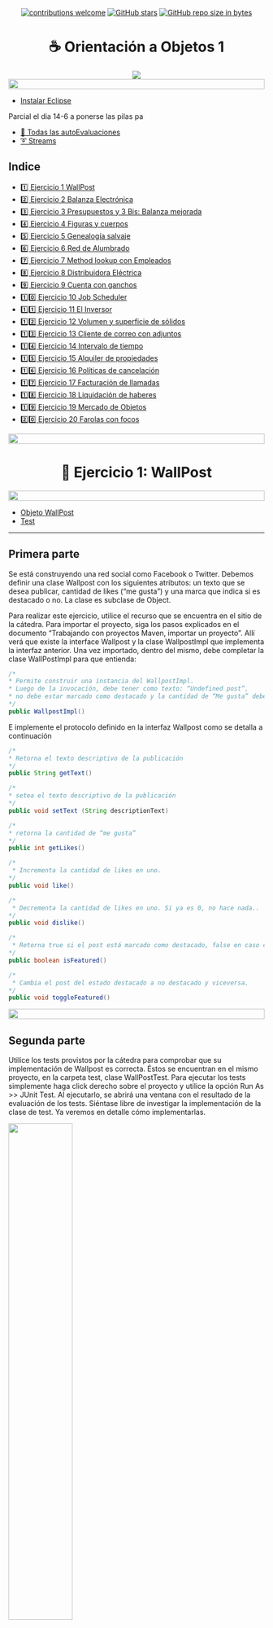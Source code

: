 <div align="center">

[![contributions welcome](https://img.shields.io/badge/contributions-welcome-brightgreen.svg?style=flat)](https://github.com/Nomadiix/OO1)
[![GitHub stars](https://img.shields.io/github/stars/Nomadiix/OO1)](https://github.com/FabianMartinez1234567/OO1/stargazers/)
[![GitHub repo size in bytes](https://img.shields.io/github/repo-size/Nomadiix/OO1)](https://github.com/Nomadiix/OO1)
 </div>

<h1 align="center"> ☕ Orientación a Objetos 1</h1>

<div align="center">
  <img src="https://media.giphy.com/media/10I54Pr7nbGrAs/giphy.gif"/>
 </div>

<img src= 'https://i.gifer.com/origin/8c/8cd3f1898255c045143e1da97fbabf10_w200.gif' height="20" width="100%"> 

- [Instalar Eclipse](https://www.eclipse.org/downloads/download.php?file=/oomph/epp/2022-12/R/eclipse-inst-jre-win64.exe)

Parcial el dia 14-6 a ponerse las pilas pa

- [📝 Todas las autoEvaluaciones](/Documentos/autoevaluaciones.md)
- [➰ Streams](/Documentos/streams.md)


## Indice

- [1️⃣ Ejercicio 1 WallPost](/Practica/Ejercicio%201%20WallPost/)
- [2️⃣ Ejercicio 2 Balanza Electrónica](/Practica/Ejercicio%202%20Balanza%20Electr%C3%B3nica/)
- [3️⃣ Ejercicio 3 Presupuestos y 3 Bis: Balanza mejorada](/Practica/Ejercicio%203%20Presupuestos%20y%203%20Bis%20Balansa%20Mejorada/)
- [4️⃣ Ejercicio 4 Figuras y cuerpos](/Practica/Ejercicio%204%20Figuras%20y%20cuerpos/)
- [5️⃣ Ejercicio 5 Genealogía salvaje](/Practica/Ejercicio%205%20Genealog%C3%ADa%20salvaje/)
- [6️⃣ Ejercicio 6 Red de Alumbrado](/Practica/Ejercicio%206%20Red%20de%20alumbrado/)
- [7️⃣ Ejercicio 7 Method lookup con Empleados](/Practica/Ejercicio%207%20Method%20Lookup%20con%20empleados/)
- [8️⃣ Ejercicio 8 Distribuidora Eléctrica](/Practica/Ejercicio%208%20Distribuidora%20El%C3%A9ctrica/)
- [9️⃣ Ejercicio 9 Cuenta con ganchos](/Practica/Ejercicio%209%20Cuenta%20con%20ganchos/)
- [1️⃣0️⃣ Ejercicio 10 Job Scheduler](/Practica/Ejercicio%2010%20Job%20Scheduler/)
- [1️⃣1️⃣ Ejercicio 11 El Inversor](/Practica/Ejercicio%2011%20El%20Inversor/)
- [1️⃣2️⃣ Ejercicio 12 Volumen y superficie de sólidos](/Practica/Ejercicio%2012%20Volumen%20y%20superficie%20con%20s%C3%B3lidos/)
- [1️⃣3️⃣ Ejercicio 13 Cliente de correo con adjuntos](/Practica/Ejercicio%2013%20Cliente%20con%20correo%20con%20adjuntos/)
- [1️⃣4️⃣ Ejercicio 14 Intervalo de tiempo](/Practica/Ejercicio%2014%20Intervalo%20de%20tiempo/)
- [1️⃣5️⃣ Ejercicio 15 Alquiler de propiedades](/Practica/Ejercicio%2015%20Alquiler%20de%20propiedades/)
- [1️⃣6️⃣ Ejercicio 16 Políticas de cancelación](/Practica/Ejercicio%2016%20Pol%C3%ADticas%20de%20cancelaci%C3%B3n/)
- [1️⃣7️⃣ Ejercicio 17 Facturación de llamadas](/Practica/Ejercicio%2017%20Facturas%20de%20llamadas/)
- [1️⃣8️⃣ Ejercicio 18 Liquidación de haberes](/Practica/Ejercicio%2018%20Liquidaci%C3%B3n%20de%20haberes/)
- [1️⃣9️⃣ Ejercicio 19 Mercado de Objetos](/Practica/Ejercicio%2019%20Mercado%20de%20Objetos/)
- [2️⃣0️⃣ Ejercicio 20 Farolas con focos](/Practica/Ejercicio%2020%20Farolas%20con%20Focos/)

<img src= 'https://i.gifer.com/origin/8c/8cd3f1898255c045143e1da97fbabf10_w200.gif' height="20" width="100%">



<h1 align="center"> 📝 Ejercicio 1: WallPost</h1>

<img src= 'https://i.gifer.com/origin/8c/8cd3f1898255c045143e1da97fbabf10_w200.gif' height="20" width="100%">

- [Objeto WallPost](/Practica/Ejercicio%201%20WallPost/Ejercicio-1-WallPost/Documentos/ejercicio1-wallpost/src/main/java/ar/edu/unlp/oo1/ejercicio1/impl/WallPostImpl.java)
- [Test](/Practica/Ejercicio%201%20WallPost/Ejercicio-1-WallPost/Documentos/ejercicio1-wallpost/src/test/java/ar/edu/unlp/oo1/ejercicio1/WallPostTest.java)




---

##  Primera parte
Se está construyendo una red social como Facebook o Twitter. Debemos definir una clase Wallpost con los siguientes atributos: un texto que se desea publicar, cantidad de likes (“me gusta”) y una marca que indica si es destacado o no. La clase es subclase de Object.

Para realizar este ejercicio, utilice el recurso que se encuentra en el sitio de la cátedra. Para importar el proyecto, siga los pasos explicados en el documento “Trabajando con proyectos Maven, importar un proyecto”. Allí verá que existe la interface Wallpost y la clase WallpostImpl que implementa la interfaz anterior. Una vez importado, dentro del mismo, debe completar la clase WallPostImpl para que entienda:

```java
/*
* Permite construir una instancia del WallpostImpl.
* Luego de la invocación, debe tener como texto: “Undefined post”,
* no debe estar marcado como destacado y la cantidad de “Me gusta” deben ser 0.
*/
public WallpostImpl()

```

E implemente el protocolo definido en la interfaz Wallpost como se detalla a continuación

```java
/*
* Retorna el texto descriptivo de la publicación
*/
public String getText() 

/*
* setea el texto descriptivo de la publicación
*/
public void setText (String descriptionText)

/*
* retorna la cantidad de “me gusta”
*/
public int getLikes() 

/*
 * Incrementa la cantidad de likes en uno.
*/
public void like() 

/*
 * Decrementa la cantidad de likes en uno. Si ya es 0, no hace nada..
*/
public void dislike()

/*
 * Retorna true si el post está marcado como destacado, false en caso contrario
*/
public boolean isFeatured() 

/*
 * Cambia el post del estado destacado a no destacado y viceversa.
*/
public void toggleFeatured()

```

<img src= 'https://i.gifer.com/origin/8c/8cd3f1898255c045143e1da97fbabf10_w200.gif' height="20" width="100%">

## Segunda parte

Utilice los tests provistos por la cátedra para comprobar que su implementación de Wallpost es correcta. Éstos se encuentran en el mismo proyecto, en la carpeta test, clase WallPostTest.
Para ejecutar los tests simplemente haga click derecho sobre el proyecto y utilice la opción Run As >> JUnit Test. Al ejecutarlo, se abrirá una ventana con el resultado de la evaluación de los tests. Siéntase libre de investigar la implementación de la clase de test. Ya veremos en detalle cómo implementarlas. 

<img width ='50%' src='https://user-images.githubusercontent.com/55964635/223005848-2eecbaff-3a1a-45bc-aa6d-3a868a07c775.png'>

En el informe, Runs indica la cantidad de test que se ejecutaron. En Errors se indica la cantidad que dieron error y en Failures se indica la cantidad que tuvieron alguna falla, es decir,  los resultados no son los esperados. Abajo, se muestra el Failure Trace del test que falló. Si lo selecciona, mostrará el mensaje de error correspondiente a ese test, que le ayudará a encontrar la falla. Si hace click sobre alguno de los test, se abrirá su implementación en el editor. 
<img src= 'https://i.gifer.com/origin/8c/8cd3f1898255c045143e1da97fbabf10_w200.gif' height="20" width="100%">

## Tercera parte

Una vez que su implementación pasa los tests de la primera parte puede utilizar la ventana que se muestra a continuación, la cual permite inspeccionar y manipular el post (definir su texto, hacer like / dislike y marcarlo como destacado).

<img width ='30%' src='https://user-images.githubusercontent.com/55964635/223011165-4e16ff1c-0328-4a43-b2a6-3d44d5f78c1f.png'>


Para visualizar la ventana, sobre el proyecto, usar la opción del menú contextual Run As >> Java Application. La ventana permite cambiar el texto del post, incrementar la cantidad de likes, etc. El botón Print to Console imprimirá los datos del post en la consola. 

<img src= 'https://i.gifer.com/origin/8c/8cd3f1898255c045143e1da97fbabf10_w200.gif' height="20" width="100%">

### UML
<img src= 'https://user-images.githubusercontent.com/55964635/228714344-e78abcc4-0836-4747-a15c-6cc431f43556.jpg' width="40%">
<img src= 'https://i.gifer.com/origin/8c/8cd3f1898255c045143e1da97fbabf10_w200.gif' height="20" width="100%">


<h1 align="center"> 📝 Ejercicio 2: Balanza Electrónica</h1>

<img src= 'https://i.gifer.com/origin/8c/8cd3f1898255c045143e1da97fbabf10_w200.gif' height="20" width="100%">




- [Balanza](/Practica/Ejercicio%202%20Balanza%20Electr%C3%B3nica/Ejercicio-2-Balanza-Electronica/src/main/java/ar/edu/unlp/info/oo1/Ejercicio_2_Balanza_Electronica/Balanza.java)
- [Producto](/Practica/Ejercicio%202%20Balanza%20Electr%C3%B3nica/Ejercicio-2-Balanza-Electronica/src/main/java/ar/edu/unlp/info/oo1/Ejercicio_2_Balanza_Electronica/Producto.java)
- [Ticket](/Practica/Ejercicio%202%20Balanza%20Electr%C3%B3nica/Ejercicio-2-Balanza-Electronica/src/main/java/ar/edu/unlp/info/oo1/Ejercicio_2_Balanza_Electronica/Ticket.java)
- [BalanzaTest](/Practica/Ejercicio%202%20Balanza%20Electr%C3%B3nica/Ejercicio-2-Balanza-Electronica/src/test/java/ar/edu/unlp/info/oo1/Ejercicio_2_Balanza_Electronica/BalanzaTest.java)
- [ProductoTest](/Practica/Ejercicio%202%20Balanza%20Electr%C3%B3nica/Ejercicio-2-Balanza-Electronica/src/test/java/ar/edu/unlp/info/oo1/Ejercicio_2_Balanza_Electronica/ProductoTest.java)

---

En el taller de programación ud programó una balanza electrónica. Volveremos a programarla, con algún requerimiento adicional. 

En términos generales, la Balanza electrónica recibe productos (uno a uno), y calcula dos totales: peso total y precio total. Además la balanza puede poner en cero todos sus valores. 

La balanza no guarda los productos. Luego emite un ticket que indica el número de productos considerados, peso total, precio total.

**Implemente:**

Cree un nuevo proyecto Maven llamado balanzaElectronica, siguiendo los pasos del documento “Trabajando con proyectos Maven, crear un proyecto Maven nuevo”. En el paquete correspondiente,  programe las clases que se muestran a continuación. 

<img width ='80%' src='https://user-images.githubusercontent.com/55964635/223011419-519a3c72-63d0-424c-8666-9e7ad1ff76f3.png'>

Observe que no se documentan en el diagrama los mensajes que nos permiten obtener y establecer los atributos de los objetos (accessors). Aunque no los incluimos, verá que los tests fallan si no los implementa. Consulte con el ayudante para identificar, a partir de los tests que fallan, cuales son los accessors necesarios (pista: todos menos los setters de balanza). 

Todas las clases son subclases de Object.

Nota: Para las fechas, utilizaremos la clase java.time.LocalDate. Para crear la fecha actual, puede utilizar LocalDate.now(). También es posible crear fechas distintas a la actual. Puede investigar más sobre esta clase en

https://docs.oracle.com/javase/8/docs/api/java/time/LocalDate.html

Probando su implementación:

Para realizar este ejercicio, utilice el recurso que se encuentra en el sitio de la cátedra. En este caso, se trata de dos clases, BalanzaTest y ProductoTest, las cuales debe agregar dentro del paquete tests. Haga las modificaciones necesarias para que el proyecto no tenga errores. 

Si todo salió bien, su implementación debería pasar las pruebas que definen las clases agregadas en el paso anterior. El propósito de estas clases es ejercitar una instancia de la clase Balanza y verificar que se comporta correctamente. 

<img src= 'https://i.gifer.com/origin/8c/8cd3f1898255c045143e1da97fbabf10_w200.gif' height="20" width="100%">

<h1 align="center"> 📝 Ejercicio 3: Presupuestos</h1>

<img src= 'https://i.gifer.com/origin/8c/8cd3f1898255c045143e1da97fbabf10_w200.gif' height="20" width="100%">


- [Item](/Practica/Ejercicio%203%20Presupuestos%20y%203%20Bis%20Balansa%20Mejorada/Ejercicio-3-Presupuestos/src/main/java/ar/edu/unlp/info/oo1/Ejercicio_3_Presupuestos/Item.java)
- [Presupuesto](/Practica/Ejercicio%203%20Presupuestos%20y%203%20Bis%20Balansa%20Mejorada/Ejercicio-3-Presupuestos/src/main/java/ar/edu/unlp/info/oo1/Ejercicio_3_Presupuestos/Presupuesto.java)
- [ItemTest](/Practica/Ejercicio%203%20Presupuestos%20y%203%20Bis%20Balansa%20Mejorada/Ejercicio-3-Presupuestos/src/test/java/ar/edu/unlp/info/oo1/Ejercicio_3_Presupuestos/ItemTest.java)
- [PresupuestoTest](/Practica/Ejercicio%203%20Presupuestos%20y%203%20Bis%20Balansa%20Mejorada/Ejercicio-3-Presupuestos/src/test/java/ar/edu/unlp/info/oo1/Ejercicio_3_Presupuestos/PresupuestoTest.java)

---

 Defina el proyecto Ejercicio 3 - Presupuesto y dentro de él Implemente las clases que se observan en el siguiente diagrama. Ambas son subclases de Object. Preste atención a los siguientes aspectos:

<img width ='35%' src='https://user-images.githubusercontent.com/55964635/223016099-bbb42255-fb19-4623-a4ad-8199c38f1bb6.png'>

- ¿Cuáles son las variables de instancia de cada clase?
- ¿Qué variables inicializa y cómo?


**Probando su código:**

Utilice los tests provistos para confirmar que su implementación ofrece la funcionalidad esperada. En este caso, se trata de dos clases,  ItemTest y PresupuestoTest, que debe agregar dentro del paquete tests. Haga las modificaciones necesarias para que el proyecto no tenga errores. Siéntase libre de explorar las clases de test para intentar entender qué es lo que hacen.  

<img src= 'https://i.gifer.com/origin/8c/8cd3f1898255c045143e1da97fbabf10_w200.gif' height="20" width="100%">

<h1 align="center"> 📝 Ejercicio 3 - Bis: Balanza mejorada</h1>

---

- [Balanza](/Practica/Ejercicio%203%20Presupuestos%20y%203%20Bis%20Balansa%20Mejorada/Ejercicio-3-Bis-Balansa-Mejorada/src/main/java/ar/edu/unlp/info/oo1/Ejercicio_3_Bis_Balansa_Mejorada/Balanza.java)
- [Producto](/Practica/Ejercicio%203%20Presupuestos%20y%203%20Bis%20Balansa%20Mejorada/Ejercicio-3-Bis-Balansa-Mejorada/src/main/java/ar/edu/unlp/info/oo1/Ejercicio_3_Bis_Balansa_Mejorada/Producto.java)
- [Ticket](/Practica/Ejercicio%203%20Presupuestos%20y%203%20Bis%20Balansa%20Mejorada/Ejercicio-3-Bis-Balansa-Mejorada/src/main/java/ar/edu/unlp/info/oo1/Ejercicio_3_Bis_Balansa_Mejorada/Ticket.java)
- [BalanzaTest](/Practica/Ejercicio%203%20Presupuestos%20y%203%20Bis%20Balansa%20Mejorada/Ejercicio-3-Bis-Balansa-Mejorada/src/test/java/ar/edu/unlp/info/oo1/Ejercicio_3_Bis_Balansa_Mejorada/BalanzaTest.java)
- [ProductoTest](/Practica/Ejercicio%203%20Presupuestos%20y%203%20Bis%20Balansa%20Mejorada/Ejercicio-3-Bis-Balansa-Mejorada/src/test/java/ar/edu/unlp/info/oo1/Ejercicio_3_Bis_Balansa_Mejorada/ProductoTest.java)

---

Realizando el ejercicio de los presupuestos, aprendimos que un objeto puede tener una colección de otros objetos. Con esto en mente, ahora queremos mejorar la balanza implementada anteriormente.

**Tarea 1**

Mejorar la balanza para que recuerde los productos ingresados (los mantenga en una colección). Analice de qué forma puede realizarse este nuevo requerimiento e implemente el mensaje 

```java
getProductos() : List<Producto>
```

que retorna todos los productos ingresados a la balanza (en la compra actual, es decir, desde la última vez que se la puso a cero).

¿Qué cambio produce este nuevo requerimiento en el mensaje ponerEnCero() ?


¿Es necesario, ahora, almacenar los totales en la balanza? ¿Se pueden obtener estos valores de otra forma?

**Tarea 2**

Con esta nueva funcionalidad, podemos enriquecer al Ticket, haciendo que él también conozca a los productos (a futuro podríamos imprimir el detalle). Ticket también debería entender el mensaje  

```java
getProductos():List<Producto> .
```

**Tarea 3**

Después de hacer estos cambios, ¿siguen pasando los tests? ¿Está bien que sea así?

<img src= 'https://i.gifer.com/origin/8c/8cd3f1898255c045143e1da97fbabf10_w200.gif' height="20" width="100%">

### UML

<img src= 'https://user-images.githubusercontent.com/55964635/228714498-31b4f053-ab3a-4891-ba75-3cecb18b4dd1.jpg' width="100%">

<img src= 'https://i.gifer.com/origin/8c/8cd3f1898255c045143e1da97fbabf10_w200.gif' height="20" width="100%">

<h1 align="center"> 📝 Ejercicio 4: Figuras y Cuerpos</h1>

<img src= 'https://i.gifer.com/origin/8c/8cd3f1898255c045143e1da97fbabf10_w200.gif' height="20" width="100%">



- [Circulo](/Practica/Ejercicio%204%20Figuras%20y%20cuerpos/Ejercicio-4-Figuras-y-Cuerpos/src/main/java/ar/edu/unlp/info/oo1/Ejercicio_4_Figuras_y_Cuerpos/Circulo.java)
- [Cuadrado](/Practica/Ejercicio%204%20Figuras%20y%20cuerpos/Ejercicio-4-Figuras-y-Cuerpos/src/main/java/ar/edu/unlp/info/oo1/Ejercicio_4_Figuras_y_Cuerpos/Cuadrado.java)
- [Cuerpo3D](/Practica/Ejercicio%204%20Figuras%20y%20cuerpos/Ejercicio-4-Figuras-y-Cuerpos/src/main/java/ar/edu/unlp/info/oo1/Ejercicio_4_Figuras_y_Cuerpos/Cuerpo3D.java)
- [Figura](/Practica/Ejercicio%204%20Figuras%20y%20cuerpos/Ejercicio-4-Figuras-y-Cuerpos/src/main/java/ar/edu/unlp/info/oo1/Ejercicio_4_Figuras_y_Cuerpos/Figura.java)
- [CuerpoTest](/Practica/Ejercicio%204%20Figuras%20y%20cuerpos/Ejercicio-4-Figuras-y-Cuerpos/src/test/java/ar/edu/unlp/info/oo1/Ejercicio_4_Figuras_y_Cuerpos/CuerpoTest.java)
- [TestCirculo](/Practica/Ejercicio%204%20Figuras%20y%20cuerpos/Ejercicio-4-Figuras-y-Cuerpos/src/test/java/ar/edu/unlp/info/oo1/Ejercicio_4_Figuras_y_Cuerpos/TestCirculo.java)
- [TestCuadrado](/Practica/Ejercicio%204%20Figuras%20y%20cuerpos/Ejercicio-4-Figuras-y-Cuerpos/src/test/java/ar/edu/unlp/info/oo1/Ejercicio_4_Figuras_y_Cuerpos/TestCuadrado.java)

---


**Figuras en 2D**

Defina un nuevo proyecto figurasYCuerpos

En Taller de Programación definió clases para representar figuras geométricas. Retomaremos ese ejercicio para trabajar con Cuadrados y Círculos.

El siguiente diagrama de clases documenta los mensajes que estos objetos deben entender. Decida usted qué variables de instancia son necesarias. Ambas clases son subclases de Object. Puede agregar mensajes adicionales si lo cree necesario.

<img width='57%' src="https://user-images.githubusercontent.com/55964635/223018313-bf81f0da-f947-4c83-a6d2-6597f7d8dce6.png">


Fórmulas y mensajes útiles:

- Diámetro del círculo: radio * 2
- Perímetro del círculo: π * diámetro
- Área del círculo: π * radio 2
- π se obtiene enviando el mensaje #pi a la clase Float (Float pi) (ahora Math.PI) 

**Cuerpos en 3D**

Ahora que tenemos Círculos y Cuadrados, podemos usarlos para construir cuerpos (en 3D) y calcular su volumen y superficie o área exterior. Vamos a pensar a un cilindro como "un cuerpo que tiene una figura 2D como cara basal y que tiene una altura (vea la siguiente imagen)" . Si en el lugar de la figura2D tuviera un círculo, se formaría el siguiente cuerpo 3D.

<img width='50%' src="https://user-images.githubusercontent.com/55964635/223018520-e498ed26-ecab-4f5c-a64d-23106c84644f.png">

Si reemplazamos la cara basal por un rectángulo, tendremos un prisma (una caja de zapatos). 

El siguiente diagrama de clases documenta los mensajes que entiende un cuerpo3D. Decida usted qué variables de instancia son necesarias. Cuerpo3D es subclase de Object.

Decida usted si es necesario hacer cambios en las figuras 2D.

<img width='35%' src="https://user-images.githubusercontent.com/55964635/223018768-8c50ee12-56be-44cc-baa8-2699095876fd.png">

Fórmulas útiles:

- El área o superficie exterior de un cuerpo es: 
- 2* área-cara-basal + perímetro-cara-basal * altura-del-cuerpo
- El volumen de un cuerpo es: área-cara-basal * altura

Más info interesante: A la figura que da forma al cuerpo (el círculo o el cuadrado en nuestro caso) se le llama directriz. Y a la recta en la que se mueve se llama generatriz. En wikipedia (Cilindro) se puede aprender un poco más al respecto.

**Pruebas automatizadas**

Siguiendo los ejemplos de ejercicios anteriores, ejecute las pruebas automatizadas provistas. En este caso, se trata de tres clases que debe agregar dentro del paquete tests. Haga las modificaciones necesarias para que el proyecto no tenga errores.  Si algún test no pasa, consulte al ayudante. 

**Discuta y reflexione**

Discuta con el ayudante sus elecciones de variables de instancia y métodos adicionales. ¿Es necesario todo lo que definió?

<img src= 'https://i.gifer.com/origin/8c/8cd3f1898255c045143e1da97fbabf10_w200.gif' height="20" width="100%">

### UML

<img src= 'https://user-images.githubusercontent.com/55964635/228714700-40d365ec-a774-4187-b069-e981a17d4c98.jpg' width="100%">

<img src= 'https://i.gifer.com/origin/8c/8cd3f1898255c045143e1da97fbabf10_w200.gif' height="20" width="100%">

<h1 align="center"> 📝 Ejercicio 5: Genealogía salvaje</h1>

<img src= 'https://i.gifer.com/origin/8c/8cd3f1898255c045143e1da97fbabf10_w200.gif' height="20" width="100%">

- [Mamifero](/Practica/Ejercicio%205%20Genealog%C3%ADa%20salvaje/Ejercicio-5-Genealogia-salvaje/src/main/java/ar/edu/unlp/info/oo1/Ejercicio_5_Genealogia_salvaje/Mamifero.java)
- [MamiferoTest](/Practica/Ejercicio%205%20Genealog%C3%ADa%20salvaje/Ejercicio-5-Genealogia-salvaje/src/test/java/ar/edu/unlp/info/oo1/Ejercicio_5_Genealogia_salvaje/MamiferoTest.java)

---

En una reserva de vida salvaje (como la estación de cría ECAS, en el camino Centenario), los cuidadores quieren llevar registro detallado de los animales que cuidan y sus familias. Para ello nos han pedido ayuda. Debemos: 

a) Modelar en objetos y programar la clase Mamífero (como subclase de Object). El siguiente diagrama de clases (incompleto) nos da una idea de los mensajes que un mamífero entiende. *Deje tieneComoAncestroA para el final y discuta su solución con el ayudante.*

<img src= 'https://user-images.githubusercontent.com/55964635/224107160-5bb25af2-0d06-4465-a8be-7f615d36212a.png' height="290px">

b) Complete el diagrama de clases para reflejar los atributos y relaciones requeridos. 

c) Siguiendo los ejemplos de ejercicios anteriores, ejecute las pruebas automatizadas provistas. En este caso, se trata de una clase, MamiferoTest, que debe agregar dentro del paquete tests. En esta clase se trabaja con la familia mostrada en la siguiente figura. 

![image](https://user-images.githubusercontent.com/55964635/224107787-7df35fe8-5130-4a08-9fe4-711b153d03a6.png)

En el diagrama se puede apreciar el nombre/identificador de cada uno de ellos (por ejemplo Nala, Mufasa, Alexa, etc). 

Haga las modificaciones necesarias para que el proyecto no tenga errores.  Si algún test no pasa, consulte al ayudante. 

<img src= 'https://i.gifer.com/origin/8c/8cd3f1898255c045143e1da97fbabf10_w200.gif' height="20" width="100%">

### UML

<img src= 'https://user-images.githubusercontent.com/55964635/228714889-17b402c3-4d3f-4e1f-ba27-bb762175a42b.jpg' width="75%">

<img src= 'https://i.gifer.com/origin/8c/8cd3f1898255c045143e1da97fbabf10_w200.gif' height="20" width="100%">

<h1 align="center"> 📝 Ejercicio 6: Red de Alumbrado</h1>

<img src= 'https://i.gifer.com/origin/8c/8cd3f1898255c045143e1da97fbabf10_w200.gif' height="20" width="100%">


- [Farola](/Practica/Ejercicio%206%20Red%20de%20alumbrado/Ejercicio-6-Red-de-alumbrado/src/main/java/ar/edu/unlp/info/oo1/Ejercicio_6_Red_de_alumbrado/Farola.java)
- [FarolaTest](/Practica/Ejercicio%206%20Red%20de%20alumbrado/Ejercicio-6-Red-de-alumbrado/src/test/java/ar/edu/unlp/info/oo1/Ejercicio_6_Red_de_alumbrado/FarolaTest.java)

---

Imagine una red de alumbrado donde cada farola está conectada a una o varias vecinas formando un grafo conexo. Cada una de las farolas tiene un interruptor. Es suficiente con encender o apagar una farola cualquiera para que se enciendan o apaguen todas las demás. Sin embargo, si se intenta apagar una farola apagada (o si se intenta encender una farola encendida) no habrá ningún efecto, ya que no se propagará esta acción hacia las vecinas.

La funcionalidad a proveer permite:

- crear farolas (inicialmente están apagadas)
- conectar farolas a tantas vecinas como uno quiera (las conexiones son bi-direccionales) 
- encender una farola (y obtener el efecto antes descrito)
- apagar una farola (y obtener el efecto antes descrito)

**Tareas:**

1. Realice el diagrama UML de clases de la solución al problema. 
2. Implemente en Java, la clase Farola, como subclase de Object, con los siguientes métodos:

```java
/*
* Crear una farola. Debe inicializarla como apagada
*/
public Farola ()
/*
* Crea la relación de vecinos entre las farolas. La relación de vecinos entre las farolas es recíproca, es decir el receptor del mensaje será vecino de otraFarola, al igual que otraFarola también se convertirá en vecina del receptor del mensaje
*/
public void pairWithNeighbor( Farola otraFarola )
/*
* Retorna sus farolas vecinas
*/
public List<Farola> getNeighbors ()


/*
* Si la farola no está encendida, la enciende y propaga la acción.
*/
public void turnOn()

/*
* Si la farola no está apagada, la apaga y propaga la acción.
*/
public void turnOff()

/*
* Retorna true si la farola está encendida.
*/
public boolean isOn()


```

3. Utilice los tests provistos por la cátedra para probar las implementaciones del punto 3.

<img src= 'https://i.gifer.com/origin/8c/8cd3f1898255c045143e1da97fbabf10_w200.gif' height="20" width="100%">

### UML

<img src= 'https://user-images.githubusercontent.com/55964635/228714899-0bba96bf-5080-4f2c-b4b1-afb037f49916.jpg' width="75%">

<img src= 'https://i.gifer.com/origin/8c/8cd3f1898255c045143e1da97fbabf10_w200.gif' height="20" width="100%">

<h1 align="center"> 📝 Ejercicio 7: Method lookup con Empleados</h1>

<img src= 'https://i.gifer.com/origin/8c/8cd3f1898255c045143e1da97fbabf10_w200.gif' height="20" width="100%">

Aca queria preguntar sobre la pregunta teorica

- [Empleado](/Practica/Ejercicio%207%20Method%20Lookup%20con%20empleados/Ejercicio-7-Method-Lookup-con-empleados/src/main/java/ar/edu/unlp/info/oo1/Ejercicio_7_Method_Lookup_con_empleados/Empleado.java)
- [EmpleadoJerarquico](/Practica/Ejercicio%207%20Method%20Lookup%20con%20empleados/Ejercicio-7-Method-Lookup-con-empleados/src/main/java/ar/edu/unlp/info/oo1/Ejercicio_7_Method_Lookup_con_empleados/EmpleadoJerarquico.java)
- [Gerente](/Practica/Ejercicio%207%20Method%20Lookup%20con%20empleados/Ejercicio-7-Method-Lookup-con-empleados/src/main/java/ar/edu/unlp/info/oo1/Ejercicio_7_Method_Lookup_con_empleados/Gerente.java)
- [Main](/Practica/Ejercicio%207%20Method%20Lookup%20con%20empleados/Ejercicio-7-Method-Lookup-con-empleados/src/main/java/ar/edu/unlp/info/oo1/Ejercicio_7_Method_Lookup_con_empleados/main.java)


---

Sea la jerarquía de Empleado como muestra la figura de la izquierda, cuya implementación de referencia se incluye en la tabla de la derecha.

![image](https://user-images.githubusercontent.com/55964635/224112649-6c8e72f0-552c-4208-a520-30eb7c545072.png)

Analice cada uno de los siguientes fragmentos de código y resuelva las tareas indicadas abajo:

![image](https://user-images.githubusercontent.com/55964635/224112807-3647249a-6a42-4463-bf96-5b852e6d950b.png)

**Tareas**

- Liste los métodos que son ejecutados como resultado del envío del último mensaje (por ejemplo, método #aportes de la clase X, ...)
- Responda qué valores tendrán las variables aportesDeAlan y sueldoBasicoDeAlan.
- `aportesDeAlan` 2850.0
- `sueldoBasicoDeAlan` 67850.0

<img src= 'https://i.gifer.com/origin/8c/8cd3f1898255c045143e1da97fbabf10_w200.gif' height="20" width="100%">
<h1 align="center"> 📝 Ejercicio 8: Distribuidora Eléctrica</h1>
<img src= 'https://i.gifer.com/origin/8c/8cd3f1898255c045143e1da97fbabf10_w200.gif' height="20" width="100%">

- [Distribuidora](/Practica/Ejercicio%208%20Distribuidora%20El%C3%A9ctrica/Ejercicio-8-Distribuidora-Electrica/src/main/java/ar/edu/unlp/info/oo1/Ejercicio_8_Distribuidora_Electrica/Distribuidora.java)
- [Usuario](/Practica/Ejercicio%208%20Distribuidora%20El%C3%A9ctrica/Ejercicio-8-Distribuidora-Electrica/src/main/java/ar/edu/unlp/info/oo1/Ejercicio_8_Distribuidora_Electrica/Usuario.java)
- [Factura](/Practica/Ejercicio%208%20Distribuidora%20El%C3%A9ctrica/Ejercicio-8-Distribuidora-Electrica/src/main/java/ar/edu/unlp/info/oo1/Ejercicio_8_Distribuidora_Electrica/Factura.java)
- [Consumo](/Practica/Ejercicio%208%20Distribuidora%20El%C3%A9ctrica/Ejercicio-8-Distribuidora-Electrica/src/main/java/ar/edu/unlp/info/oo1/Ejercicio_8_Distribuidora_Electrica/Consumo.java)
- [DistribuidoraTest](/Practica/Ejercicio%208%20Distribuidora%20El%C3%A9ctrica/Ejercicio-8-Distribuidora-Electrica/src/test/java/ar/edu/unlp/info/oo1/Ejercicio_8_Distribuidora_Electrica/DistribuidoraTest.java)
- [UsuarioTest](/Practica/Ejercicio%208%20Distribuidora%20El%C3%A9ctrica/Ejercicio-8-Distribuidora-Electrica/src/test/java/ar/edu/unlp/info/oo1/Ejercicio_8_Distribuidora_Electrica/UsuarioTest.java)
- [FacturaTest](/Practica/Ejercicio%208%20Distribuidora%20El%C3%A9ctrica/Ejercicio-8-Distribuidora-Electrica/src/test/java/ar/edu/unlp/info/oo1/Ejercicio_8_Distribuidora_Electrica/FacturaTest.java)




---

- Una distribuidora eléctrica desea un sistema para el registro de los consumos de sus usuarios y para la emisión de facturas de cobro.
- El sistema permite registrar usuarios, para los cuales se indica nombre y dirección. Por simplificación, un usuario puede estar relacionado con un solo domicilio (para el que se registran los consumos).
- El sistema permite registrar los consumos para los usuarios. Los consumos que se registran para los usuarios tienen dos componentes: el consumo de energía activa y el consumo de energía reactiva.
- Una vez al mes, la empresa distribuidora realiza el proceso de facturación. Por cada usuario se emite una factura (el proceso completo retorna una colección).
- Para emitir la factura de un cliente se tiene en cuenta su último consumo y se calcula su factor de potencia para determinar si hay alguna bonificación para aplicar. El costo del consumo se calcula multiplicando el consumo de energía activa por el precio del kwh (Kilowatt/hora) de la empresa. La energía reactiva no tiene costo para el usuario. Si el factor de potencia estimado (pfe) del último consumo del usuario es mayor a 0.8, el usuario es bonificado con el 10%.
- El factor de potencia se calcula de acuerdo a la siguiente fórmula:


![image](https://user-images.githubusercontent.com/55964635/224113217-65a882f4-d67b-4f2e-8c44-3bc1e59cac6e.png)

- Además, la empresa está interesada en poder saber cuál fue el total de energía activa consumida por toda la red en el último periodo medido (es decir, teniendo en cuenta sólo la última medición de cada usuario). 

- El siguiente diagrama de clases muestra el diseño para este problema. Agregue los métodos que considere necesarios.

![image](https://user-images.githubusercontent.com/55964635/224113395-7117d942-825f-4b64-825d-e63ff84da8a4.png)

**Tareas**
 
Siguiendo el diseño que se muestra en el diagrama de clases, implemente la funcionalidad que se describe en el enunciado, en particular en lo referente a:

- Establecer (setear) el precio del KWh de la empresa
- Agregar usuarios
- Agregar mediciones
- Emitir facturas
- Obtener el consumo total en KWh de la red para el último período
 
En una clase de test, cree los test de unidad necesarios para poder evaluar:

- Iniciar el sistema
- Agregar un usuario
- Agregar un consumo para ese usuario
- Emitir las facturas
- Calcular el consumo total de la red para el último período

<img src= 'https://i.gifer.com/origin/8c/8cd3f1898255c045143e1da97fbabf10_w200.gif' height="20" width="100%">

<h1 align="center"> 📝 Ejercicio 9 : Cuenta con ganchos</h1>

<img src= 'https://i.gifer.com/origin/8c/8cd3f1898255c045143e1da97fbabf10_w200.gif' height="20" width="100%">



- [CajaDeAhorro](/Practica/Ejercicio%209%20Cuenta%20con%20ganchos/Ejercicio-9-Cuenta-con-ganchos/src/main/java/ar/edu/unlp/info/oo1/Ejercicio_9_Cuenta_con_ganchos/CajaDeAhorro.java)
- [Cuenta](/Practica/Ejercicio%209%20Cuenta%20con%20ganchos/Ejercicio-9-Cuenta-con-ganchos/src/main/java/ar/edu/unlp/info/oo1/Ejercicio_9_Cuenta_con_ganchos/Cuenta.java)
- [CuentaCorriente](/Practica/Ejercicio%209%20Cuenta%20con%20ganchos/Ejercicio-9-Cuenta-con-ganchos/src/main/java/ar/edu/unlp/info/oo1/Ejercicio_9_Cuenta_con_ganchos/CuentaCorriente.java)
- [CajaDeAhorroTest](/Practica/Ejercicio%209%20Cuenta%20con%20ganchos/Ejercicio-9-Cuenta-con-ganchos/src/test/java/ar/edu/unlp/info/oo1/Ejercicio_9_Cuenta_con_ganchos/CajaDeAhorroTest.java)
- [CuentaCorrienteTest](/Practica/Ejercicio%209%20Cuenta%20con%20ganchos/Ejercicio-9-Cuenta-con-ganchos/src/test/java/ar/edu/unlp/info/oo1/Ejercicio_9_Cuenta_con_ganchos//CuentaCorrienteTest.java)

---

Observe con detenimiento el diseño que se muestra en el siguiente diagrama. La clase cuenta es abstracta. El método `puedeExtraer()` es abstracto. Las clases `CajaDeAhorro` y `CuentaCorriente` son concretas y están incompletas.

![image](https://user-images.githubusercontent.com/55964635/224113806-58c95e30-15d6-46de-9483-124ff25f9c73.png)

**Tarea A:** Complete la implementación de las clases CajaDeAhorro y CuentaCorriente para que se puedan efectuar depósitos, extracciones y transferencias teniendo en cuenta los siguientes criterios. 

- Las **cajas de ahorro** solo pueden extraer y transferir cuando cuentan con fondos suficientes. 
- Las extracciones, los depósitos y las transferencias desde cajas de ahorro tienen un costo adicional de 2% del monto en cuestión (téngalo en cuenta antes de permitir una extracción o transferencia desde caja de ahorro).
- Las **cuentas corrientes** pueden extraer aún cuando el saldo de la cuenta sea insuficiente. Sin embargo, no deben superar cierto límite por debajo del saldo. Dicho límite se conoce como límite de descubierto (algo así como el máximo saldo negativo permitido). Ese límite es diferente para cada cuenta (lo negocia el cliente con la gente del banco). 
- Cuando se abre una **cuenta corriente**, su límite descubierto es 0 (no olvide definir el constructor por default).

**Tarea B:** Reflexione, charle con el ayudante y responda a las siguientes preguntas.
- ¿Por qué cree que este ejercicio se llama "Cuenta con ganchos"? 
- En las implementaciones de los métodos `extraer()` y `transferirACuenta()`  que se ven en el diagrama, ¿quién es `this`? ¿Puede decir de qué clase es this?
- ¿Por qué decidimos que los métodos `puedeExtraer()` y `extraerSinControlar` tengan visibilidad "protegido"?
- ¿Se puede transferir de una caja de ahorro a una cuenta corriente y viceversa? ¿por qué? ¡Pruébelo!
- ¿Cómo se declara en Java un método abstracto? ¿Es obligatorio implementarlo? ¿Qué dice el compilador de Java si una subclase no implementa un método abstracto que hereda?

**Tarea C:** Escriba los tests de unidad que crea necesarios para validar que su implementación funciona adecuadamente.

![](/Documentos/Imagenes/Ejercicio9.jpg)

<h1 align="center"> 📝 Ejercicio 10 - Job Scheduler</h1>

<img src= 'https://i.gifer.com/origin/8c/8cd3f1898255c045143e1da97fbabf10_w200.gif' height="20" width="100%">

- [Fifo](/Practica/Ejercicio%2010%20Job%20Scheduler/Ejercicio-10-Job-Scheduler/src/main/java/ar/edu/unlp/info/oo1/Ejercicio_10_Job_Scheduler/Fifo.java)
- [HighestPriority](/Practica/Ejercicio%2010%20Job%20Scheduler/Ejercicio-10-Job-Scheduler/src/main/java/ar/edu/unlp/info/oo1/Ejercicio_10_Job_Scheduler/HighestPriority.java)
- [JobDescription](/Practica/Ejercicio%2010%20Job%20Scheduler/Ejercicio-10-Job-Scheduler/src/main/java/ar/edu/unlp/info/oo1/Ejercicio_10_Job_Scheduler/JobDescription.java)
- [JobScheduler](/Practica/Ejercicio%2010%20Job%20Scheduler/Ejercicio-10-Job-Scheduler/src/main/java/ar/edu/unlp/info/oo1/Ejercicio_10_Job_Scheduler/JobScheduler.java)
- [Lifo](/Practica/Ejercicio%2010%20Job%20Scheduler/Ejercicio-10-Job-Scheduler/src/main/java/ar/edu/unlp/info/oo1/Ejercicio_10_Job_Scheduler/Lifo.java)
- [MostEffort](/Practica/Ejercicio%2010%20Job%20Scheduler/Ejercicio-10-Job-Scheduler/src/main/java/ar/edu/unlp/info/oo1/Ejercicio_10_Job_Scheduler/MostEffort.java)
- [Strategy](/Practica/Ejercicio%2010%20Job%20Scheduler/Ejercicio-10-Job-Scheduler/src/main/java/ar/edu/unlp/info/oo1/Ejercicio_10_Job_Scheduler/Strategy.java)

---

El JobScheduler es un objeto cuya responsabilidad es determinar qué trabajo debe resolverse a continuación. El siguiente diseño ayuda a entender cómo funciona la implementación actual del JobScheduler.

![image](https://user-images.githubusercontent.com/55964635/224114749-e25f49c1-939b-4301-8771-4b1547b34c89.png)

- El mensaje schedule(job: JobDescription) recibe un job (trabajo) y lo agrega al final de la colección de trabajos pendientes.
- El mensaje next() determina cuál es el siguiente trabajo de la colección que debe ser atendido, lo retorna, y lo quita de la colección.

En la implementación actual del método next(), el JobScheduler utiliza el valor de la variable strategy para determinar cómo elegir el siguiente trabajo.

Dicha implementación presenta dos serios problemas de diseño:
- Secuencia de ifs (o sentencia switch o case) para implementar alternativas de un mismo comportamiento.
- Código duplicado.

Utilice el código y los tests provistos por la cátedra y aplique lo aprendido (en particular en relación a herencia y polimorfismo) para eliminar los problemas mencionados. Siéntase libre de agregar nuevas clases como considere necesario. También puede cambiar la forma en la que los objetos se crean e inicializan. Asuma que una vez elegida una estrategia para un scheduler no puede cambiarse.

Sus cambios probablemente hagan que los tests dejen de funcionar. Corríjalos y mejórelos como sea necesario.

<img src= 'https://i.gifer.com/origin/8c/8cd3f1898255c045143e1da97fbabf10_w200.gif' height="20" width="100%">

<h1 align="center"> 📝 Ejercicio 11 - El Inversor</h1>

<img src= 'https://i.gifer.com/origin/8c/8cd3f1898255c045143e1da97fbabf10_w200.gif' height="20" width="100%">



---

Estamos desarrollando una aplicación móvil para que un inversor pueda conocer el estado de sus inversiones. El sistema permite manejar dos tipos de inversiones: Inversión en acciones e inversión en plazo fijo. Nuestro sistema representa al inversor y a cada uno de los tipos de inversiones con una clase.

---

- **La clase InversionEnAcciones** tiene las siguientes variables de instancia:
  -	String nombre;
  -	int cantidad;
  -	double valorUnitario;

---

- **La clase PlazoFijo** tiene las siguientes variables de instancia:
  -	LocalDate fechaDeConstitucion;
  -	double montoDepositado;
  -	double porcentajeDeInteresDiario;

---

- **La clase Inversor** tiene las siguientes variables de instancia:
  - String nombre;
  - List<?> inversiones;

---

La variable inversiones de la clase Inversor es una colección con instancias de cualquiera de las dos clases de inversiones que pueden estar mezcladas.

Cuando se quiere saber cuánto dinero representan las inversiones del inversor, se envía al mismo el mensaje valorActual().

- `1)` Implemente en Java lo que considere necesario para que las instancias de Inversor entiendan el mensaje valorActual() teniendo en cuenta los siguientes criterios:   
  - el valor actual de las inversiones de un inversor es la suma de los valores actuales de cada una de las inversiones en su cartera (su colección de inversiones).  
  - el valor actual de un plazo fijo equivale al montoDepositado incrementado como corresponda por el porcentaje de interés diario, desde la fecha de constitución a la fecha actual (la del momento en el que se hace el cálculo).  
  - el valor actual de una InversionEnAcciones se calcula multiplicando el número de acciones por el valor unitario de las mismas.

***Recordatorio: No olvide la inicialización.***

- `2)` Construya un diagrama UML de clases para documentar su solución.
- `3)` Implemente los tests (JUnit) que considere necesarios.

<img src= 'https://i.gifer.com/origin/8c/8cd3f1898255c045143e1da97fbabf10_w200.gif' height="20" width="100%">

<h1 align="center"> 📝 Ejercicio 12: Volumen y superficie de sólidos</h1>

<img src= 'https://i.gifer.com/origin/8c/8cd3f1898255c045143e1da97fbabf10_w200.gif' height="20" width="100%">




---

Una empresa siderúrgica quiere introducir en su sistema de gestión nuevos cálculos de volumen y superficie exterior para las piezas que produce. El volumen le sirve para determinar cuánto material ha utilizado. La superficie exterior le sirve para determinar la cantidad de pintura que utilizó para pintar las piezas.

El siguiente diagrama UML muestra el diseño actual del sistema. En el mismo puede observarse que un ReporteDeConstruccion tiene la lista de las piezas que fueron construidas. Pieza es una clase abstracta.

![image](https://user-images.githubusercontent.com/55964635/224115985-60731fdf-b6ad-4a06-978a-0e5658b36634.png)

***Tarea***

Su tarea es completar el diseño e implementarlo siguiendo las especificaciones que se exponen a continuación:

`getVolumenDeMaterial(nombreDeMaterial: String)`

"Recibe como parámetro un nombre de material (un string, por ejemplo 'Hierro'). Retorna la suma de los volúmenes de todas las piezas hechas en ese material"

`getSuperficieDeColor(unNombreDeColor: String)`

"Recibe como parámetro un color (un string, por ejemplo 'Rojo'). Retorna la suma de las superficies externas de todas las piezas pintadas con ese color".


***Pruebas de unidad***

Asegúrese de proveer tests de unidad para todo el comportamiento desarrollado.

***Fórmulas***

- Volumen de un cilindro: π * radio 2 * h.
- Superficie de un cilindro: 2 * π * radio  * h + 2 * π * radio 2 
- Volumen de una esfera: ⁴⁄₃ * π * radio ³.
- Superficie de una esfera: 4 * π * radio 2
- Volumen del prisma: ladoMayor * ladoMenor * altura
- Superficie del prisma: 2 * (ladoMayor * ladoMenor + ladoMayor * altura + ladoMenor * altura)
  - Para obtener π, utilizamos Math.PI
  - Para elevar un número a cualquier potencia, utilizamos Math.pow( numero: double, potencia: double ). Ej: 82  = Math.pow(8, 2) 

***Observaciones adicionales***

Probablemente note una similitud entre este ejercicio y el ejercicio de "Figuras y cuerpos” que hizo anteriormente. En ambos ejercicios usted podía construir cilindros y prismas rectangulares. Sin embargo las implementaciones varían. Discuta diferencias y similitudes con el ayudante.

<img src= 'https://i.gifer.com/origin/8c/8cd3f1898255c045143e1da97fbabf10_w200.gif' height="20" width="100%">

<h1 align="center"> 📝 Ejercicio 13. Cliente de correo con adjuntos</h1>

<img src= 'https://i.gifer.com/origin/8c/8cd3f1898255c045143e1da97fbabf10_w200.gif' height="20" width="100%">



---

El diagrama de clases de UML que se muestra a continuación documenta parte del diseño simplificado de un cliente de correo electrónico.


![image](https://user-images.githubusercontent.com/55964635/224120928-e8431bf9-e2a6-4c8e-894e-c2c90a24cbd7.png)

Su funcionamiento es el siguiente: 

- En respuesta al mensaje #recibir, almacena en el inbox (una de las carpetas) el email que recibe como parámetro.
- En respuesta al mensaje #mover, mueve el email que viene como parámetro de la carpeta origen a la carpeta destino (asuma que el email está en la carpeta origen cuando se recibe este mensaje). 
- En respuesta al mensaje #buscar retorna el primer email que encuentra cuyo título o cuerpo contienen el texto indicado como parámetro. Busca en todas las carpetas. 
- En respuesta al mensaje #espacioOcupado, retorna la suma del espacio ocupado por todos los emails de todas las carpetas.
- El tamaño de un email es la suma del largo del título, el largo del cuerpo, y del tamaño de sus adjuntos.
Para simplificar, asuma que el tamaño de un archivo es el largo de su nombre.

***Tareas***

- Complete el diseño y el diagrama de clases UML.
- Implemente en Java de la funcionalidad requerida.
- Implemente los tests (JUnit) que considere necesarios.


<img src= 'https://i.gifer.com/origin/8c/8cd3f1898255c045143e1da97fbabf10_w200.gif' height="20" width="100%">

<h1 align="center"> 📝 Ejercicio 14. Intervalo de tiempo</h1>

<img src= 'https://i.gifer.com/origin/8c/8cd3f1898255c045143e1da97fbabf10_w200.gif' height="20" width="100%">



---

En Java, las fechas se representan normalmente con instancias de la clase java.time.LocalDate ( https://docs.oracle.com/javase/8/docs/api/java/time/LocalDate.html ). Se pueden crear con varios métodos "static" como por ejemplo `LocalDate.now().`

- Investigue cómo hacer para crear una fecha determinada, por ejemplo 15/09/1972. 
- Investigue cómo hacer para determinar si la fecha de hoy se encuentra entre las fechas 15/12/1972 y 15/12/2032. Sugerencia: vea los métodos permiten comparar LocalDates y que retornan booleans.
- Investigue cómo hacer para calcular el número de días entre dos fechas. Lo mismo para el número de meses y de años Sugerencia: vea el método until.

Tenga en cuenta que los métodos de LocalDate colaboran con otros objetos que están definidos a partir de enums, clases e interfaces de java.time; por ejemplo java.time.temporal.ChronoUnit.DAYS


***Tarea 1***

Implemente la clase DateLapse (Lapso de tiempo). Un objeto DateLapse representa el lapso de tiempo entre dos fechas determinadas. La primera fecha se conoce como “from” y la segunda como “to”. Una instancia de esta clase entiende los mensajes:

```java
public LocalDate getFrom()
“Retorna la fecha de inicio del rango”

public LocalDate getTo()
“Retorna la fecha de fin del rango”

public int sizeInDays()
“retorna la cantidad de días entre la fecha 'from' y la fecha 'to'”

public boolean includesDate(LocalDate other)
“recibe un objeto LocalDate y retorna true si la fecha está entre el from y el to del receptor y false en caso contrario”.

```

***Tarea 2***

Escriba tests de unidad para asegurarse de que los métodos implementados funcionan adecuadamente. 

***Tarea 3***

Asumiendo que implementó la clase DateLapse con dos variables de instancia “from” y “to”, realice otra implementación de la clase para que su representación sea a través de los atributos “from” y “sizeInDays” y coloquela en otro paquete. Es decir, debe basar su nueva implementación en estas variables de instancia solamente. Intente definir una interfaz java para que ambas soluciones la implementen. 

Los cambios en la estructura interna de un objeto sólo deben afectar a la implementación de sus métodos. Estos cambios deben ser transparentes para quien le envía mensajes, no debe notar ningún cambio y seguir usándolo de la misma forma. Por lo tanto, los tests que implementó en la tarea 2 deberían pasar sin problemas. 

<img src= 'https://i.gifer.com/origin/8c/8cd3f1898255c045143e1da97fbabf10_w200.gif' height="20" width="100%">

<h1 align="center"> 📝 Ejercicio 15. Alquiler de propiedades</h1>

<img src= 'https://i.gifer.com/origin/8c/8cd3f1898255c045143e1da97fbabf10_w200.gif' height="20" width="100%">

---

**Nota: este ejercicio es del estilo de los que encontrarán en la evaluación parcial**

Necesitamos que usted implemente OOBnB, un sistema para publicar propiedades en alquiler, y para alquilarlas. Identifique objetos y responsabilidades. El sistema ofrece la siguiente funcionalidad:

**`Registrar usuarios:`** Se provee nombre, dirección, dni. El sistema da de alta el usuario. El sistema retorna el Usuario. El usuario no tiene propiedades en alquiler. El usuario no tiene ninguna reserva de propiedad. El usuario no ha alquilado nunca una propiedad. 

**`Registrar una propiedad en alquiler:`** Se provee nombre, descripción, precio por noche, y dirección. Se provee el usuario propietario. El sistema da de alta la propiedad y la retorna. La propiedad no tiene ninguna fecha ocupada. 

**`Buscar propiedades disponibles en un período:`** Se indica el período (fecha de inicio y fecha de fin). Retorna todas las propiedades que se encuentran disponibles desde la fecha de inicio (inclusive) hasta el día de fin (inclusive). 

**`Hacer una reserva:`** Se indica la propiedad, el período y el usuario para quien se hace la reserva (el inquilino). Si la propiedad está libre, se genera la reserva (que queda registrada en el sistema). La propiedad pasa a estar ocupada en esas fechas. Si la propiedad no está libre no hace nada y retorna null. Ver notas al final de este ejercicio sobre cómo podría resolver este punto.

**`Calcular el precio de una reserva:`** dada una reserva, obtener el precio a partir del precio por noche de la propiedad y la cantidad de noches de la reserva. 

**`Eliminar reserva:`** Dada una reserva, si la fecha de inicio de la reserva es posterior a la fecha actual se elimina la reserva. La propiedad pasa a estar disponible en esas fechas. 

**`Obtener las reservas de un usuario:`** dado un usuario, obtener todas las reservas que ha efectuado (pasadas o futuras). 

**`Calcular los ingresos de un propietario:`** dado un usuario, y dos fechas, obtener el monto total que conseguirá por todas las reservas, de todas sus propiedades, entre las fechas indicadas. 


**`Notas sobre el diseño e implementación:`** 

Para el manejo de los períodos de reserva puede considerar usar la implementación de DateLapse (ejercicio 14 Intervalo de tiempo). La clase DateLapse podría ser mejorada agregando un nuevo método: 


```java
/**
Retorna true si el período de tiempo del receptor 
se superpone con el recibido por parámetro
**/
public boolean overlaps (anotherDateLapse: DateLapse)

```

**Tareas**

- `1)` Complete el diseño y el diagrama de clases UML.
- `2)` Implemente en Java de la funcionalidad requerida.
- `3)` Implemente los tests (JUnit) que considere necesarios.


<img src= 'https://i.gifer.com/origin/8c/8cd3f1898255c045143e1da97fbabf10_w200.gif' height="20" width="100%">
<h1 align="center"> 📝 Ejercicio 16. Políticas de cancelación </h1>

<img src= 'https://i.gifer.com/origin/8c/8cd3f1898255c045143e1da97fbabf10_w200.gif' height="20" width="100%">

---

**Nota: este ejercicio es del estilo de los que encontrarán en la evaluación parcial**

En el sistema de alquiler de propiedades del ejercicio 15 (OOBnB) se quiere introducir funcionalidad para calcular el monto que será reembolsado (devuelto) si se cancela una reserva.  Eso cambia la la funcionalidad indicada anteriormente de la siguiente manera: 

**Registrar una propiedad en alquiler:** Se provee nombre, descripción, precio por noche, y dirección. **`Adicionalmente se indica la política de cancelación`**. El sistema da de alta la propiedad y la retorna. La propiedad no tiene ninguna fecha ocupada. 

La política de cancelación puede ser una de tres: flexible, moderada, o estricta. 

**Calcular el monto a reembolsar si se hiciera una cancelación:** Dada una reserva y una fecha tentativa de cancelación, devuelve el monto que sería reembolsado. El cálculo se hace de la siguiente manera. 
- `a)` Si la propiedad tiene política de cancelación flexible, se reembolsará el monto total sin importar la fecha de cancelación (que de todas maneras debe ser anterior a la fecha de inicio de la reserva). 
- `b)` Si una propiedad tiene política de cancelación moderada, se reembolsará el monto total si la cancelación se hace hasta una semana antes y 50% si se hace hasta 2 días antes.
- `c)` Si una propiedad tiene política de cancelación estricta, no se reembolsará nada (0, cero) sin importar la fecha tentativa de cancelación.  

Actualice su diseño, implementación y tests. 

<img src= 'https://i.gifer.com/origin/8c/8cd3f1898255c045143e1da97fbabf10_w200.gif' height="20" width="100%">


<h1 align="center"> 📝 Ejercicio 17. Facturación de llamadas</h1>

<img src= 'https://i.gifer.com/origin/8c/8cd3f1898255c045143e1da97fbabf10_w200.gif' height="20" width="100%">


---

**Nota: este ejercicio es del estilo de los que encontrarán en la evaluación parcial.**

Se desea implementar un sistema de registro y facturación de llamadas telefónicas. El sistema ofrece la siguiente funcionalidad:

**Agregar un número a la lista de números disponibles.** Se provee un número de teléfono. El sistema lo agrega a la lista de números telefónicos disponibles. Asuma que el número de teléfono que se provee es nuevo (nunca fue utilizado). 

**Dar de alta como cliente a una persona física (un individuo).** Se provee nombre, dirección, DNI. El sistema da de alta el cliente y le asigna un número telefónico de la lista de números de teléfonos disponibles. El número asignado deja de estar disponible. El sistema retorna el cliente. 

**Dar de alta como cliente a una persona jurídica (empresa, organismo, asociación, etc,).** Se provee nombre, dirección, CUIT y tipo de persona jurídica (por ejemplo Sociedad Anónima, Repartición Provincial, etc.). El sistema da de alta el cliente y le asigna un número telefónico de la lista de números de teléfonos disponibles. El número asignado deja de estar disponible. El sistema retorna el cliente. 

**Registrar una llamada local.** Se provee la fecha y hora de comienzo, la duración en minutos, el número del teléfono que llama y el del teléfono que recibe. El sistema guarda el registro de la llamada. El sistema retorna el registro de la llamada. 

**Registrar una llamada interurbana.** Se provee la fecha y hora de comienzo, la duración en minutos, el número del teléfono que llama y el del teléfono que recibe. Se provee la distancia en kilómetros entre el que llama y el que recibe. El sistema guarda el registro de la llamada. El sistema retorna el registro de la llamada. 

**Registrar una llamada internacional.** Se provee la fecha y hora de comienzo, la duración en minutos, el número del teléfono que llama y el del teléfono que recibe. Se provee el país de origen y país destino de la llamada. El sistema guarda el registro de la llamada. El sistema retorna el registro de la llamada. 

**Facturar las llamadas de un cliente.** Se indica el cliente para el cual se quiere facturar. Se indican las fechas de inicio y fin del período a considerar. El sistema retorna una factura en la que consta: el cliente al que pertenece, la fecha de facturación, las fechas de inicio y fin del período, y el monto total de todas las llamadas que el cliente hizo, y que iniciaron en ese período. 

Para el cálculo del costo de una llamada tenga en cuenta lo siguiente:

- `1)` Las llamadas locales tienen un costo por minuto de duración (utilice $1).
- `2)` Las llamadas interurbanas tienen un costo de conexión fijo (utilice $5), y un costo por minuto de duración que depende de la distancia (utilice $2 para menos de 100km, $2.5 para distancias entre 100km y 500km, y $3 para distancias de más de 500km).
- `3)` Las llamadas internacionales tienen un costo por minuto que depende del país destino y de la hora (el precio diurno de 8:00 a 20:00 es un valor, y el precio nocturno de 20:00 a 8:00 es otro). Por ahora utilice $4 como precio diurno para todos los países y $3 como precio nocturno para todos los países. 
- `4)` Las llamadas efectuadas por personas físicas tienen un 10% de descuento.

`1)` Diseñe (documente en un diagrama de clases UML) e implemente en Java toda la funcionalidad antes descripta.

`2 - bonus)` Es probable que los montos utilizados para los cálculos le hayan quedado fijos dentro del código (hardcoded). Piense qué pasaría si al facturar se proveyera (como un parámetro más) el "cuadro tarifario". ¿Cómo sería ese objeto? ¿Qué responsabilidad le podría delegar? ¿Cómo haríamos para tener montos diferentes para los distintos países en las llamadas internacionales?

`3)` Implemente los tests que considere necesarios justificando su elección según lo visto en teoría respecto a valores de borde y particiones equivalentes.

<img src= 'https://i.gifer.com/origin/8c/8cd3f1898255c045143e1da97fbabf10_w200.gif' height="20" width="100%">
<h1 align="center"> 📝 Ejercicio 18. Liquidación de haberes</h1>

<img src= 'https://i.gifer.com/origin/8c/8cd3f1898255c045143e1da97fbabf10_w200.gif' height="20" width="100%">

---

**Nota: este ejercicio es del estilo de los que encontrarán en la evaluación parcial**

Nos metemos en el negocio de los sistemas de gestión de empresas y, para ello, vamos a comenzar por desarrollar un módulo de liquidación de haberes. Debe ofrecer la siguiente funcionalidad:

**Dar de alta un empleado:** Se indica el nombre, apellido, CUIL y fecha de nacimiento. Se indica si tiene cónyuge a cargo. Se indica si tiene hijos a cargo. El sistema agrega el empleado a la nómina de la empresa. Se registra la fecha actual como fecha de inicio de la relación laboral del empleado. 

**Buscar un empleado:** Se indica el CUIL del empleado. El sistema retorna al empleado con ese CUIL o null si no existe. 

**Dar de baja un empleado:** Se indica el empleado a dar de baja. El sistema lo quita de la nómina de la empresa. 

**Cargar el contrato de un empleado:** Se indica el empleado, la fecha de inicio del contrato, la fecha de fin (si corresponde) y algunos valores adicionales dependiendo del tipo de contrato. Hay dos tipos de contratos:
- Si el contrato es "por horas", se indica el valor-hora acordado, y el número de horas que trabajará por mes. También se indica la fecha de fin del contrato. 
- Si el contrato es "de planta", se indica el sueldo mensual acordado, el monto acordado por tener cónyuge a cargo, y el monto acordado por tener hijos a cargo. Estos contratos no tienen fecha de fin (nunca se vencen).

El sistema registra el contrato creado para el empleado. Pueden existir múltiples contratos creados para un mismo empleado, sin embargo un empleado solo puede tener un único contrato activo (no vencido) a la vez. El contrato activo para el caso de contrato permanente es el único contrato vigente. Para un contrato “por horas”, se considera activo aquel cuya fecha de fin sea posterior a la fecha actual.

**Obtener empleados con contratos vencidos.** El sistema devuelve la lista de todos aquellos empleados cuyos contrato actual se encuentre vencido. Si para un empleado existiese más de un contrato, el contrato con fecha de inicio más reciente es el considerado actual, dicho contrato puede estar vigente (si no tiene fecha de fin o si la fecha de fin es posterior a la fecha actual), o vencido (para los que tienen fecha de fin, cuando dicha fecha es inferior o igual a la fecha actual)

**Generar recibos de cobro.** Por cada empleado (con contrato activo, es decir sin vencer) el sistema genera un recibo de sueldo. El sistema devuelve los recibos de sueldo. De un recibo de sueldo puede obtenerse la siguiente información:  el nombre, apellido, CUIL y antigüedad en la empresa del empleado al que pertenece el recibo; la fecha en la que fue generado el recibo; y el monto total que le corresponde cobrar al empleado. 
El monto se calcula en dos pasos, el básico y la antigüedad. El básico se calcula de la siguiente forma:
- Si su contrato es por horas fijas, el monto a cobrar es el valor-hora acordado multiplicado por el número de horas que trabaja por mes.
- Si su contrato es de planta, el monto a cobrar es el sueldo mensual acordado, el monto acordado por tener cónyuge a cargo (si es que tiene cónyuge a cargo), y el monto acordado por tener hijos a cargo (si es que tiene hijos a cargo)

La antigüedad se calcula como un porcentaje del básico. Aumenta automáticamente cuando se alcanza cierta antigüedad, en función de esta escala:  5 años 30%, 10 años 50%, 15 años 70%, 20 años 100%.

Su tarea es diseñar y programar en Java lo que sea necesario para ofrecer la funcionalidad antes descrita. Se espera que entregue los siguientes productos.

- `1)` Diagrama de clases UML.
- `2)` Implementación en Java de la funcionalidad requerida.
- `3)` Implemente los tests que considere necesarios justificando su elección según lo visto en teoría respecto a valores de borde y particiones equivalentes.

<img src= 'https://i.gifer.com/origin/8c/8cd3f1898255c045143e1da97fbabf10_w200.gif' height="20" width="100%">
<h1 align="center"> 📝 Ejercicio 19. Mercado de Objetos</h1>
<img src= 'https://i.gifer.com/origin/8c/8cd3f1898255c045143e1da97fbabf10_w200.gif' height="20" width="100%">
---

**Nota: este ejercicio es del estilo de los que encontrarán en la evaluación parcial**

Queremos programar en objetos una versión simplificada de un mercado on-line similar a e-Bay o MercadoLibre. 

El sistema ofrece la siguiente funcionalidad (que usted deberá implementar)

- **Registrar un vendedor:** Se indica el nombre del vendedor y su dirección. Se agrega el vendedor y se lo retorna. 
- **Buscar un vendedor:** Se indica el nombre del vendedor que se desea buscar/recuperar. Si existe lo retorna. Si no, retorna null. Asuma que no hay nombres repetidos.
- **Registrar un cliente:** Se indica el nombre del cliente y su dirección. Se agrega cliente y se lo retorna.  Asuma que no hay nombres repetidos.
- **Buscar un cliente:** Se indica el nombre del cliente que se desea buscar/recuperar. Si existe lo retorna. Si no, retorna null.
- **Poner un producto a la venta:** Se indica el nombre del producto, su descripción, su precio, la cantidad de unidades disponibles y el vendedor. Retorna el producto
- **Buscar un producto:** Se indica el nombre del producto que se desea buscar/recuperar. Retorna una colección con los productos que tienen ese nombre o una colección vacía.
- **Crear un pedido.** Se indica el cliente. Se indica el producto y la cantidad solicitada. Se indica la forma de pago elegida y el mecanismo de envío elegido. Si hay suficientes unidades disponibles del producto, el sistema registra el pedido y actualiza la cantidad de unidades disponibles del producto. Si no hay suficientes unidades disponibles, no se hace nada.  
    - Las opciones de pago posibles son: "al contado" o "6 cuotas". A futuro podrían agregarse otras formas de pago. 
    - Los mecanismos de envío posibles son: "retirar en el comercio", "retirar en sucursal del correo", ó "exprés a domicilio". A futuro podrían agregarse otros mecanismos de envío.
- **Calcular el costo total de un pedido.** Dado un pedido, se retorna su costo total que se calcula de la siguiente forma: (precio final en base a la forma de pago seleccionada) + (costo de envío en base al mecanismo de envío seleccionado).
    - si la forma de pago es "al contado", el precio final es el que se indica en el producto
    - si la forma de pago es "6 cuotas", el precio final se incrementa en un 20%
    - si el mecanismo de envío es  "retirar en el comercio" no hay costo adicional de envío.
    - si el mecanismo de envío es "retirar en sucursal del correo" el costo es $50.
    - si el mecanismo de envío es "express a domicilio" el costo es $0.5 por Km de distancia entre la dirección del vendedor y del cliente. Asuma que existe una clase Mapa, cuyas instancias entienden el mensaje #distanciaEntre que recibe dos direcciones y retorna la distancia en Km entre ellas. Por ahora trabaje con una implementación suya (de pruebas) de esa clase que siempre retorna 100 (sin importar las direcciones). 

Su tarea es diseñar y programar en Java lo que sea necesario para ofrecer la funcionalidad antes descrita.

- Diagrama de clases UML.
- Implementación en Java de la funcionalidad requerida.
- Implemente los tests que considere necesarios justificando su elección según lo visto en teoría respecto a valores de borde y particiones equivalentes

<img src= 'https://i.gifer.com/origin/8c/8cd3f1898255c045143e1da97fbabf10_w200.gif' height="20" width="100%">

<h1 align="center"> 📝 Ejercicio 20. Farolas con focos</h1>

<img src= 'https://i.gifer.com/origin/8c/8cd3f1898255c045143e1da97fbabf10_w200.gif' height="20" width="100%">

---

Se desea extender el nivel de detalle de la red de alumbrado (Ejercicio 6) para que ahora se pueda incluir en las farolas información del foco (o lamparita) que posee cada una. De un foco se desea conocer la marca de la empresa que lo fabricó y la cantidad de veces máxima que puede encenderse. A esto último lo llaman ciclos de encendido. Cada vez que a un foco apagado se lo enciende se completa un ciclo de encendido. Por ejemplo, si a un foco se lo enciende, apaga, y enciende otra vez se le completan 2 ciclos de encendido. Cuando un foco supera la cantidad de ciclos de encendido con el que fue fabricado se dice que el foco se encuentra vencido.

Actualice el ejercicio de farolas con los siguientes casos de uso:

```java
/*
* Crear una farola que posee un foco fabricado por fabricante con cantidad de
 ciclos el valor de cantidadDeCiclos. Debe inicializarla como apagada
*/
public Farola (String fabricante, int cantidadDeCiclos)
/*
* Crea la relación de vecinos entre las farolas. La relación de vecinos entre 
las farolas es recíproca, es decir el receptor del mensaje será vecino de 
otraFarola, al igual que otraFarola también se convertirá en vecina del 
receptor del mensaje
*/
public void pairWithNeighbor( Farola otraFarola )
/*
* Retorna sus farolas vecinas
*/
public List<Farola> getNeighbors ()


/*
* Si la farola no está encendida, la enciende, contabiliza el ciclo de 
encendido y propaga la acción. 
*/
public void turnOn()

/*
* Si la farola no está apagada, la apaga y propaga la acción.
*/
public void turnOff()

/*
* Retorna una lista con las farolas que están en la red de la farola 
receptora y que poseen focos vencidos. Incluyendo el chequeo entre las 
farolas vecinas y las vecinas de estas propagando en toda la red.
*/
public List<Farola> farolasConFocosVencidos()

```

***Tareas***

- Complete el diseño y el diagrama de clases UML.
- Implemente en Java de la funcionalidad requerida.
- Implemente los tests que considere necesarios justificando su elección según lo visto en teoría respecto a valores de borde y particiones equivalentes.
